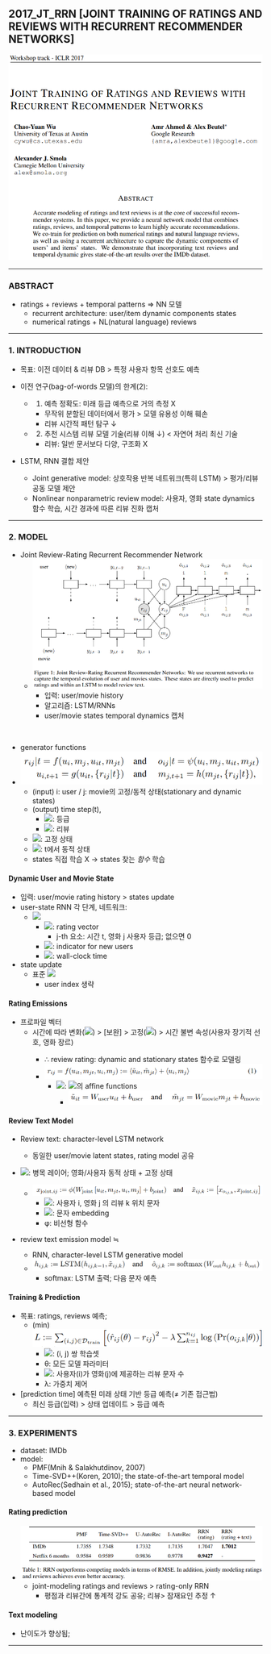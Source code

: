 ## 2017_JT_RRN [JOINT TRAINING OF RATINGS AND REVIEWS WITH RECURRENT RECOMMENDER NETWORKS]

![main](./image/main.PNG)

---

### ABSTRACT
* ratings + reviews + temporal patterns => NN 모델  
  * recurrent architecture: user/item dynamic components states   
  * numerical ratings + NL(natural language) reviews  

---

### 1. INTRODUCTION
* 목표: 이전 데이터 & 리뷰 DB > 특정 사용자 항목 선호도 예측  

* 이전 연구(bag-of-words 모델)의 한계(2):  
  * 1) 예측 정확도: 미래 등급 예측으로 거의 측정 X  
    * 무작위 분할된 데이터에서 평가 > 모델 유용성 이해 훼손  
    * 리뷰 시간적 패턴 탐구 ↓  
  * 2) 추천 시스템 리뷰 모델 기술(리뷰 이해 ↓) < 자연어 처리 최신 기술  
    * 리뷰: 일반 문서보다 다양, 구조화 X  
* LSTM, RNN 결합 제안  
  * Joint generative model: 상호작용 반복 네트워크(특히 LSTM) > 평가/리뷰 공동 모델 제안  
  * Nonlinear nonparametric review model: 사용자, 영화 state dynamics 함수 학습, 시간 경과에 따른 리뷰 진화 캡처    

---

### 2. MODEL
* Joint Review-Rating Recurrent Recommender Network
  * ![Fig1](./image/Fig1.PNG)  
    * 입력: user/movie history  
    * 알고리즘: LSTM/RNNs  
    * user/movie states temporal dynamics 캡처  

<br>

  * generator functions  
  * ![2-1](./image/2-1.PNG)
    * (input) i: user / j: movie의 고정/동적 상태(stationary and dynamic states)  
    * (output) time step(t),   
      * <img src="https://latex.codecogs.com/gif.latex?r_%7Bij%7D%7Ct">: 등급  
      * <img src="https://latex.codecogs.com/gif.latex?i_%7Bij%7D%7Ct">: 리뷰  
    * <img src="https://latex.codecogs.com/gif.latex?u_i%2C%20m_j">: 고정 상태  
    * <img src="https://latex.codecogs.com/gif.latex?u_%7Bit%7D%2C%20m_%7Bit%7D">: t에서 동적 상태   
    * states 직접 학습 X -> states 찾는 *함수* 학습   

#### Dynamic User and Movie State    
* 입력: user/movie rating history > states update   
* user-state RNN 각 단계, 네트워크:   
  * <img src="https://latex.codecogs.com/gif.latex?y_t%20%3A%3D%20W_%7Bembed%7D%5Bx_t%2C%201_%7Bnewbie%7D%2C%20%5Ctau_t%2C%20%5Ctau_%7Bt-1%7D%5D">    

    * <img src="https://latex.codecogs.com/gif.latex?x_t">: rating vector    
      * j-th 요소: 시간 t, 영화 j 사용자 등급; 없으면 0    
    * <img src="https://latex.codecogs.com/gif.latex?1_%7Bnewbie%7D">: indicator for new users    
    * <img src="https://latex.codecogs.com/gif.latex?%5Ctau_t">: wall-clock time    
* state update    
  * 표준 <img src="https://latex.codecogs.com/gif.latex?u_t%20%3A%3D%20LSTM%28u_%7Bt-1%7D%2C%20y_t%29">  
    * user index 생략  

#### Rating Emissions 
* 프로파일 벡터  
  * 시간에 따라 변화(<img src="https://latex.codecogs.com/gif.latex?u_%7Bit%7D%2C%20m_%7Bjt%7D">) > [보완] > 고정(<img src="https://latex.codecogs.com/gif.latex?u_i%2C%20m_j">)<encode> > 시간 불변 속성(사용자 장기적 선호, 영화 장르)  
    * ∴ review rating: dynamic and stationary states 함수로 모델링  
    * ![(1)](./image/(1).PNG)  
      * <img src="https://latex.codecogs.com/gif.latex?%5Ctilde%20u_%7Bit%7D%2C%20%5Ctilde%20m_%7Bjt%7D">: <img src="https://latex.codecogs.com/gif.latex?u_%7Bit%7D%2C%20m_%7Bjt%7D">의 affine functions  
        * ![2-2](./image/2-2.PNG)  


#### Review Text Model  
* Review text: character-level LSTM network  
  * 동일한 user/movie latent states, rating model 공유  
* <img src="https://latex.codecogs.com/gif.latex?x_%7Bjoint%2C%20i%2Cj%7D">: 병목 레이어; 영화/사용자 동적 상태 + 고정 상태  
  * ![2-3](./image/2-3.PNG)  
    * <img src="https://latex.codecogs.com/gif.latex?o_%7Bij%2C%20k%7D">: 사용자 i, 영화 j 의 리뷰 k 위치 문자  
    * <img src="https://latex.codecogs.com/gif.latex?x_%7Biij%2C%20k%7D">: 문자 embedding    
    * φ: 비선형 함수  

* review text emission model ≒    
  * RNN, character-level LSTM generative model   
  * ![2-4](./image/2-4.PNG)  
    * softmax: LSTM 출력; 다음 문자 예측  

#### Training & Prediction 
* 목표: ratings, reviews 예측; 
  * (min) ![2-5](./image/2-5.PNG)     
    * <img src="https://latex.codecogs.com/gif.latex?D_%7Btrain%7D">: (i, j) 쌍 학습셋  
    * θ: 모든 모델 파라미터  
    * <img src="https://latex.codecogs.com/gif.latex?n_%7Bij%7D">: 사용자(i)가 영화(j)에 제공하는 리뷰 문자 수  
    * λ: 가중치 제어  
* [prediction time] 예측된 미래 상태 기반 등급 예측(≠ 기존 접근법)   
  * 최신 등급(입력) > 상태 업데이트 > 등급 예측    
  
---

### 3. EXPERIMENTS
* dataset: IMDb   
* model:   
  * PMF(Mnih & Salakhutdinov, 2007)  
  * Time-SVD++(Koren, 2010); the state-of-the-art temporal model  
  * AutoRec(Sedhain et al., 2015); state-of-the-art neural network-based model  

#### Rating prediction 
* ![T1](./image/T1.PNG)    
  * joint-modeling ratings and reviews > rating-only RRN  
    * 평점과 리뷰간에 통계적 강도 공유; 리뷰> 잠재요인 추정 ↑  

#### Text modeling 
* 난이도가 향상됨; 

---
